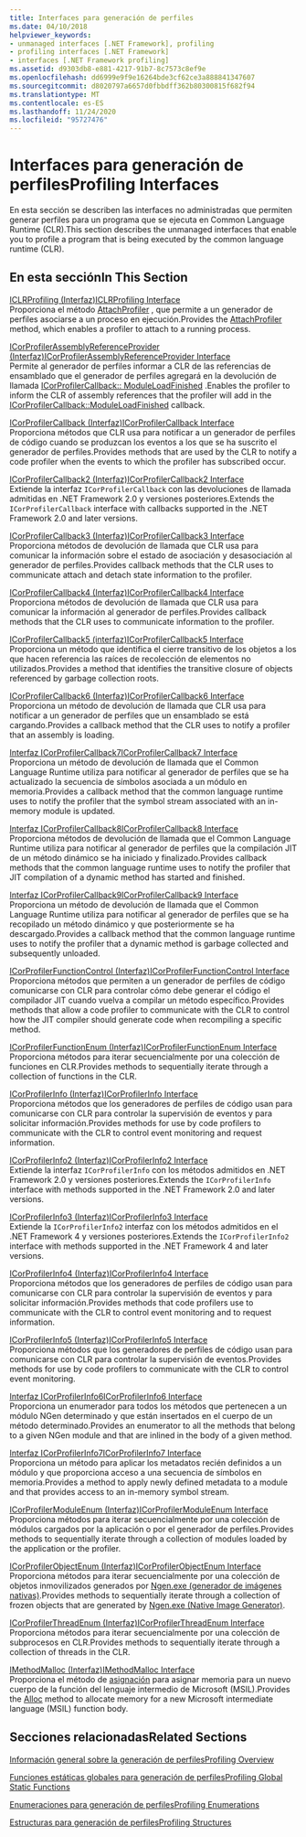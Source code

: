 ```yaml
---
title: Interfaces para generación de perfiles
ms.date: 04/10/2018
helpviewer_keywords:
- unmanaged interfaces [.NET Framework], profiling
- profiling interfaces [.NET Framework]
- interfaces [.NET Framework profiling]
ms.assetid: d9303db8-e881-4217-91b7-8c7573c8ef9e
ms.openlocfilehash: dd6999e9f9e16264bde3cf62ce3a888841347607
ms.sourcegitcommit: d8020797a6657d0fbbdff362b80300815f682f94
ms.translationtype: MT
ms.contentlocale: es-ES
ms.lasthandoff: 11/24/2020
ms.locfileid: "95727476"
---
```

# <a name="profiling-interfaces"></a><span data-ttu-id="b710d-102">Interfaces para generación de perfiles</span><span class="sxs-lookup"><span data-stu-id="b710d-102">Profiling Interfaces</span></span>

<span data-ttu-id="b710d-103">En esta sección se describen las interfaces no administradas que permiten generar perfiles para un programa que se ejecuta en Common Language Runtime (CLR).</span><span class="sxs-lookup"><span data-stu-id="b710d-103">This section describes the unmanaged interfaces that enable you to profile a program that is being executed by the common language runtime (CLR).</span></span>  
  
## <a name="in-this-section"></a><span data-ttu-id="b710d-104">En esta sección</span><span class="sxs-lookup"><span data-stu-id="b710d-104">In This Section</span></span>  

 [<span data-ttu-id="b710d-105">ICLRProfiling (Interfaz)</span><span class="sxs-lookup"><span data-stu-id="b710d-105">ICLRProfiling Interface</span></span>](iclrprofiling-interface.md)  
 <span data-ttu-id="b710d-106">Proporciona el método [AttachProfiler](iclrprofiling-attachprofiler-method.md) , que permite a un generador de perfiles asociarse a un proceso en ejecución.</span><span class="sxs-lookup"><span data-stu-id="b710d-106">Provides the [AttachProfiler](iclrprofiling-attachprofiler-method.md) method, which enables a profiler to attach to a running process.</span></span>  
  
 [<span data-ttu-id="b710d-107">ICorProfilerAssemblyReferenceProvider (Interfaz)</span><span class="sxs-lookup"><span data-stu-id="b710d-107">ICorProfilerAssemblyReferenceProvider Interface</span></span>](icorprofilerassemblyreferenceprovider-interface.md)  
 <span data-ttu-id="b710d-108">Permite al generador de perfiles informar a CLR de las referencias de ensamblado que el generador de perfiles agregará en la devolución de llamada [ICorProfilerCallback:: ModuleLoadFinished](icorprofilercallback-moduleloadfinished-method.md) .</span><span class="sxs-lookup"><span data-stu-id="b710d-108">Enables the profiler to inform the CLR of assembly references that the profiler will add in the [ICorProfilerCallback::ModuleLoadFinished](icorprofilercallback-moduleloadfinished-method.md) callback.</span></span>  
  
 [<span data-ttu-id="b710d-109">ICorProfilerCallback (Interfaz)</span><span class="sxs-lookup"><span data-stu-id="b710d-109">ICorProfilerCallback Interface</span></span>](icorprofilercallback-interface.md)  
 <span data-ttu-id="b710d-110">Proporciona métodos que CLR usa para notificar a un generador de perfiles de código cuando se produzcan los eventos a los que se ha suscrito el generador de perfiles.</span><span class="sxs-lookup"><span data-stu-id="b710d-110">Provides methods that are used by the CLR to notify a code profiler when the events to which the profiler has subscribed occur.</span></span>  
  
 [<span data-ttu-id="b710d-111">ICorProfilerCallback2 (Interfaz)</span><span class="sxs-lookup"><span data-stu-id="b710d-111">ICorProfilerCallback2 Interface</span></span>](icorprofilercallback2-interface.md)  
 <span data-ttu-id="b710d-112">Extiende la interfaz `ICorProfilerCallback` con las devoluciones de llamada admitidas en .NET Framework 2.0 y versiones posteriores.</span><span class="sxs-lookup"><span data-stu-id="b710d-112">Extends the `ICorProfilerCallback` interface with callbacks supported in the .NET Framework 2.0 and later versions.</span></span>  
  
 [<span data-ttu-id="b710d-113">ICorProfilerCallback3 (Interfaz)</span><span class="sxs-lookup"><span data-stu-id="b710d-113">ICorProfilerCallback3 Interface</span></span>](icorprofilercallback3-interface.md)  
 <span data-ttu-id="b710d-114">Proporciona métodos de devolución de llamada que CLR usa para comunicar la información sobre el estado de asociación y desasociación al generador de perfiles.</span><span class="sxs-lookup"><span data-stu-id="b710d-114">Provides callback methods that the CLR uses to communicate attach and detach state information to the profiler.</span></span>  
  
 [<span data-ttu-id="b710d-115">ICorProfilerCallback4 (Interfaz)</span><span class="sxs-lookup"><span data-stu-id="b710d-115">ICorProfilerCallback4 Interface</span></span>](icorprofilercallback4-interface.md)  
 <span data-ttu-id="b710d-116">Proporciona métodos de devolución de llamada que CLR usa para comunicar la información al generador de perfiles.</span><span class="sxs-lookup"><span data-stu-id="b710d-116">Provides callback methods that the CLR uses to communicate information to the profiler.</span></span>  
  
 [<span data-ttu-id="b710d-117">ICorProfilerCallback5 (interfaz)</span><span class="sxs-lookup"><span data-stu-id="b710d-117">ICorProfilerCallback5 Interface</span></span>](icorprofilercallback5-interface.md)  
 <span data-ttu-id="b710d-118">Proporciona un método que identifica el cierre transitivo de los objetos a los que hacen referencia las raíces de recolección de elementos no utilizados.</span><span class="sxs-lookup"><span data-stu-id="b710d-118">Provides a method that identifies the transitive closure of objects referenced by garbage collection roots.</span></span>  
  
 [<span data-ttu-id="b710d-119">ICorProfilerCallback6 (Interfaz)</span><span class="sxs-lookup"><span data-stu-id="b710d-119">ICorProfilerCallback6 Interface</span></span>](icorprofilercallback6-interface.md)  
 <span data-ttu-id="b710d-120">Proporciona un método de devolución de llamada que CLR usa para notificar a un generador de perfiles que un ensamblado se está cargando.</span><span class="sxs-lookup"><span data-stu-id="b710d-120">Provides a callback method that the CLR uses to notify a profiler that an assembly is loading.</span></span>  
  
 [<span data-ttu-id="b710d-121">Interfaz ICorProfilerCallback7</span><span class="sxs-lookup"><span data-stu-id="b710d-121">ICorProfilerCallback7 Interface</span></span>](icorprofilercallback7-interface.md)  
 <span data-ttu-id="b710d-122">Proporciona un método de devolución de llamada que el Common Language Runtime utiliza para notificar al generador de perfiles que se ha actualizado la secuencia de símbolos asociada a un módulo en memoria.</span><span class="sxs-lookup"><span data-stu-id="b710d-122">Provides a callback method that the common language runtime uses to notify the profiler that the symbol stream associated with an in-memory module is updated.</span></span>  

[<span data-ttu-id="b710d-123">Interfaz ICorProfilerCallback8</span><span class="sxs-lookup"><span data-stu-id="b710d-123">ICorProfilerCallback8 Interface</span></span>](icorprofilercallback8-interface.md)  
<span data-ttu-id="b710d-124">Proporciona métodos de devolución de llamada que el Common Language Runtime utiliza para notificar al generador de perfiles que la compilación JIT de un método dinámico se ha iniciado y finalizado.</span><span class="sxs-lookup"><span data-stu-id="b710d-124">Provides callback methods that the common language runtime uses to notify the profiler that JIT compilation of a dynamic method has started and finished.</span></span>

[<span data-ttu-id="b710d-125">Interfaz ICorProfilerCallback9</span><span class="sxs-lookup"><span data-stu-id="b710d-125">ICorProfilerCallback9 Interface</span></span>](icorprofilercallback9-interface.md)  
<span data-ttu-id="b710d-126">Proporciona un método de devolución de llamada que el Common Language Runtime utiliza para notificar al generador de perfiles que se ha recopilado un método dinámico y que posteriormente se ha descargado.</span><span class="sxs-lookup"><span data-stu-id="b710d-126">Provides a callback method that the common language runtime uses to notify the profiler that a dynamic method is garbage collected and subsequently unloaded.</span></span>

 [<span data-ttu-id="b710d-127">ICorProfilerFunctionControl (Interfaz)</span><span class="sxs-lookup"><span data-stu-id="b710d-127">ICorProfilerFunctionControl Interface</span></span>](icorprofilerfunctioncontrol-interface.md)  
 <span data-ttu-id="b710d-128">Proporciona métodos que permiten a un generador de perfiles de código comunicarse con CLR para controlar cómo debe generar el código el compilador JIT cuando vuelva a compilar un método específico.</span><span class="sxs-lookup"><span data-stu-id="b710d-128">Provides methods that allow a code profiler to communicate with the CLR to control how the JIT compiler should generate code when recompiling a specific method.</span></span>  
  
 [<span data-ttu-id="b710d-129">ICorProfilerFunctionEnum (Interfaz)</span><span class="sxs-lookup"><span data-stu-id="b710d-129">ICorProfilerFunctionEnum Interface</span></span>](icorprofilerfunctionenum-interface.md)  
 <span data-ttu-id="b710d-130">Proporciona métodos para iterar secuencialmente por una colección de funciones en CLR.</span><span class="sxs-lookup"><span data-stu-id="b710d-130">Provides methods to sequentially iterate through a collection of functions in the CLR.</span></span>  
  
 [<span data-ttu-id="b710d-131">ICorProfilerInfo (Interfaz)</span><span class="sxs-lookup"><span data-stu-id="b710d-131">ICorProfilerInfo Interface</span></span>](icorprofilerinfo-interface.md)  
 <span data-ttu-id="b710d-132">Proporciona métodos que los generadores de perfiles de código usan para comunicarse con CLR para controlar la supervisión de eventos y para solicitar información.</span><span class="sxs-lookup"><span data-stu-id="b710d-132">Provides methods for use by code profilers to communicate with the CLR to control event monitoring and request information.</span></span>  
  
 [<span data-ttu-id="b710d-133">ICorProfilerInfo2 (Interfaz)</span><span class="sxs-lookup"><span data-stu-id="b710d-133">ICorProfilerInfo2 Interface</span></span>](icorprofilerinfo2-interface.md)  
 <span data-ttu-id="b710d-134">Extiende la interfaz `ICorProfilerInfo` con los métodos admitidos en .NET Framework 2.0 y versiones posteriores.</span><span class="sxs-lookup"><span data-stu-id="b710d-134">Extends the `ICorProfilerInfo` interface with methods supported in the .NET Framework 2.0 and later versions.</span></span>  
  
 [<span data-ttu-id="b710d-135">ICorProfilerInfo3 (Interfaz)</span><span class="sxs-lookup"><span data-stu-id="b710d-135">ICorProfilerInfo3 Interface</span></span>](icorprofilerinfo3-interface.md)  
 <span data-ttu-id="b710d-136">Extiende la `ICorProfilerInfo2` interfaz con los métodos admitidos en el .NET Framework 4 y versiones posteriores.</span><span class="sxs-lookup"><span data-stu-id="b710d-136">Extends the `ICorProfilerInfo2` interface with methods supported in the .NET Framework 4 and later versions.</span></span>  
  
 [<span data-ttu-id="b710d-137">ICorProfilerInfo4 (Interfaz)</span><span class="sxs-lookup"><span data-stu-id="b710d-137">ICorProfilerInfo4 Interface</span></span>](icorprofilerinfo4-interface.md)  
 <span data-ttu-id="b710d-138">Proporciona métodos que los generadores de perfiles de código usan para comunicarse con CLR para controlar la supervisión de eventos y para solicitar información.</span><span class="sxs-lookup"><span data-stu-id="b710d-138">Provides methods that code profilers use to communicate with the CLR to control event monitoring and to request information.</span></span>  
  
 [<span data-ttu-id="b710d-139">ICorProfilerInfo5 (Interfaz)</span><span class="sxs-lookup"><span data-stu-id="b710d-139">ICorProfilerInfo5 Interface</span></span>](icorprofilerinfo5-interface.md)  
 <span data-ttu-id="b710d-140">Proporciona métodos que los generadores de perfiles de código usan para comunicarse con CLR para controlar la supervisión de eventos.</span><span class="sxs-lookup"><span data-stu-id="b710d-140">Provides methods for use by code profilers to communicate with the CLR to control event monitoring.</span></span>  
  
 [<span data-ttu-id="b710d-141">Interfaz ICorProfilerInfo6</span><span class="sxs-lookup"><span data-stu-id="b710d-141">ICorProfilerInfo6 Interface</span></span>](icorprofilerinfo6-interface.md)  
 <span data-ttu-id="b710d-142">Proporciona un enumerador para todos los métodos que pertenecen a un módulo NGen determinado y que están insertados en el cuerpo de un método determinado.</span><span class="sxs-lookup"><span data-stu-id="b710d-142">Provides an enumerator to all the methods that belong to a given NGen module and that are inlined in the body of a given method.</span></span>  
  
 [<span data-ttu-id="b710d-143">Interfaz ICorProfilerInfo7</span><span class="sxs-lookup"><span data-stu-id="b710d-143">ICorProfilerInfo7 Interface</span></span>](icorprofilerinfo7-interface.md)  
 <span data-ttu-id="b710d-144">Proporciona un método para aplicar los metadatos recién definidos a un módulo y que proporciona acceso a una secuencia de símbolos en memoria.</span><span class="sxs-lookup"><span data-stu-id="b710d-144">Provides a method to apply newly defined metadata to a module and that provides access to an in-memory symbol stream.</span></span>  
  
 [<span data-ttu-id="b710d-145">ICorProfilerModuleEnum (Interfaz)</span><span class="sxs-lookup"><span data-stu-id="b710d-145">ICorProfilerModuleEnum Interface</span></span>](icorprofilermoduleenum-interface.md)  
 <span data-ttu-id="b710d-146">Proporciona métodos para iterar secuencialmente por una colección de módulos cargados por la aplicación o por el generador de perfiles.</span><span class="sxs-lookup"><span data-stu-id="b710d-146">Provides methods to sequentially iterate through a collection of modules loaded by the application or the profiler.</span></span>  
  
 [<span data-ttu-id="b710d-147">ICorProfilerObjectEnum (Interfaz)</span><span class="sxs-lookup"><span data-stu-id="b710d-147">ICorProfilerObjectEnum Interface</span></span>](icorprofilerobjectenum-interface.md)  
 <span data-ttu-id="b710d-148">Proporciona métodos para iterar secuencialmente por una colección de objetos inmovilizados generados por [Ngen.exe (generador de imágenes nativas)](../../tools/ngen-exe-native-image-generator.md).</span><span class="sxs-lookup"><span data-stu-id="b710d-148">Provides methods to sequentially iterate through a collection of frozen objects that are generated by [Ngen.exe (Native Image Generator)](../../tools/ngen-exe-native-image-generator.md).</span></span>  
  
 [<span data-ttu-id="b710d-149">ICorProfilerThreadEnum (Interfaz)</span><span class="sxs-lookup"><span data-stu-id="b710d-149">ICorProfilerThreadEnum Interface</span></span>](icorprofilerthreadenum-interface.md)  
 <span data-ttu-id="b710d-150">Proporciona métodos para iterar secuencialmente por una colección de subprocesos en CLR.</span><span class="sxs-lookup"><span data-stu-id="b710d-150">Provides methods to sequentially iterate through a collection of threads in the CLR.</span></span>  
  
 [<span data-ttu-id="b710d-151">IMethodMalloc (Interfaz)</span><span class="sxs-lookup"><span data-stu-id="b710d-151">IMethodMalloc Interface</span></span>](imethodmalloc-interface.md)  
 <span data-ttu-id="b710d-152">Proporciona el método de [asignación](imethodmalloc-alloc-method.md) para asignar memoria para un nuevo cuerpo de la función del lenguaje intermedio de Microsoft (MSIL).</span><span class="sxs-lookup"><span data-stu-id="b710d-152">Provides the [Alloc](imethodmalloc-alloc-method.md) method to allocate memory for a new Microsoft intermediate language (MSIL) function body.</span></span>  
  
## <a name="related-sections"></a><span data-ttu-id="b710d-153">Secciones relacionadas</span><span class="sxs-lookup"><span data-stu-id="b710d-153">Related Sections</span></span>  

 [<span data-ttu-id="b710d-154">Información general sobre la generación de perfiles</span><span class="sxs-lookup"><span data-stu-id="b710d-154">Profiling Overview</span></span>](profiling-overview.md)  
  
 [<span data-ttu-id="b710d-155">Funciones estáticas globales para generación de perfiles</span><span class="sxs-lookup"><span data-stu-id="b710d-155">Profiling Global Static Functions</span></span>](profiling-global-static-functions.md)  
  
 [<span data-ttu-id="b710d-156">Enumeraciones para generación de perfiles</span><span class="sxs-lookup"><span data-stu-id="b710d-156">Profiling Enumerations</span></span>](profiling-enumerations.md)  
  
 [<span data-ttu-id="b710d-157">Estructuras para generación de perfiles</span><span class="sxs-lookup"><span data-stu-id="b710d-157">Profiling Structures</span></span>](profiling-structures.md)
